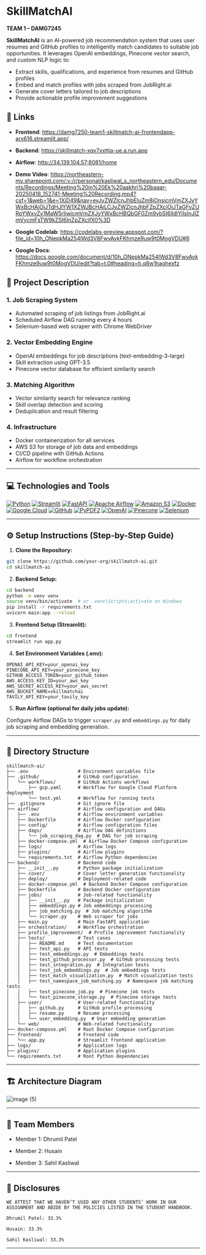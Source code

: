 # SkillMatchAI
**TEAM 1 – DAMG7245**

**SkillMatchAI** is an AI-powered job recommendation system that uses user resumes and GitHub profiles to intelligently match candidates to suitable job opportunities. It leverages OpenAI embeddings, Pinecone vector search, and custom NLP logic to:
- Extract skills, qualifications, and experience from resumes and GitHub profiles
- Embed and match profiles with jobs scraped from JobRight.ai
- Generate cover letters tailored to job descriptions
- Provide actionable profile improvement suggestions
## 🔗 Links

- **Frontend**: https://damg7250-team1-skillmatch-ai-frontendapp-arx616.streamlit.app/

- **Backend**: https://skillmatch-xqv7xxttja-ue.a.run.app

- **Airflow**: http://34.139.104.57:8081/home

- **Demo Video**: https://northeastern-my.sharepoint.com/:v:/r/personal/kasliwal_s_northeastern_edu/Documents/Recordings/Meeting%20in%20Ek%20aakhri%20baaar-20250418_152741-Meeting%20Recording.mp4?csf=1&web=1&e=1XjD49&nav=eyJyZWZlcnJhbEluZm8iOnsicmVmZXJyYWxBcHAiOiJTdHJlYW1XZWJBcHAiLCJyZWZlcnJhbFZpZXciOiJTaGFyZURpYWxvZy1MaW5rIiwicmVmZXJyYWxBcHBQbGF0Zm9ybSI6IldlYiIsInJlZmVycmFsTW9kZSI6InZpZXcifX0%3D

- **Google Codelab**: https://codelabs-preview.appspot.com/?file_id=10h_ONepkMa254lWd3V8FwyAvkFKhmze9uw9t0MogVDU#6

- **Google Docs**: https://docs.google.com/document/d/10h_ONepkMa254lWd3V8FwyAvkFKhmze9uw9t0MogVDU/edit?tab=t.0#heading=h.q8w1haghexfz

## 📘 Project Description 

### 1. Job Scraping System
- Automated scraping of job listings from JobRight.ai
- Scheduled Airflow DAG running every 4 hours
- Selenium-based web scraper with Chrome WebDriver

### 2. Vector Embedding Engine
- OpenAI embeddings for job descriptions (text-embedding-3-large)
- Skill extraction using GPT-3.5
- Pinecone vector database for efficient similarity search

### 3. Matching Algorithm
- Vector similarity search for relevance ranking
- Skill overlap detection and scoring
- Deduplication and result filtering

### 4. Infrastructure
- Docker containerization for all services
- AWS S3 for storage of job data and embeddings
- CI/CD pipeline with GitHub Actions
- Airflow for workflow orchestration
---

## 💻 Technologies and Tools

[![Python](https://img.shields.io/badge/Python-FFD43B?style=for-the-badge&logo=python&logoColor=blue)](https://www.python.org/)
[![Streamlit](https://img.shields.io/badge/Streamlit-FF4B4B?style=for-the-badge&logo=Streamlit&logoColor=white)](https://streamlit.io/)
[![FastAPI](https://img.shields.io/badge/fastapi-109989?style=for-the-badge&logo=FASTAPI&logoColor=white)](https://fastapi.tiangolo.com/)
[![Apache Airflow](https://img.shields.io/badge/Airflow-017CEE?style=for-the-badge&logo=Apache%20Airflow&logoColor=white)](https://airflow.apache.org/)
[![Amazon S3](https://img.shields.io/badge/AWS_S3-FF9900?style=for-the-badge&logo=amazonaws&logoColor=white)](https://aws.amazon.com/s3/)
[![Docker](https://img.shields.io/badge/Docker-%232496ED?style=for-the-badge&logo=Docker&color=blue&logoColor=white)](https://www.docker.com)
[![Google Cloud](https://img.shields.io/badge/Google_Cloud-%234285F4.svg?style=for-the-badge&logo=google-cloud&logoColor=white)](https://cloud.google.com)
[![GitHub](https://img.shields.io/badge/GitHub-100000?style=for-the-badge&logo=github&logoColor=white)](https://github.com/)
[![PyPDF2](https://img.shields.io/badge/PyPDF2-3776AB?style=for-the-badge&logo=python&logoColor=white)](https://pypi.org/project/PyPDF2/)
[![OpenAI](https://img.shields.io/badge/OpenAI-412991?style=for-the-badge&logo=openai&logoColor=white)](https://platform.openai.com/)
[![Pinecone](https://img.shields.io/badge/Pinecone-0A2239?style=for-the-badge&logoColor=white)](https://www.pinecone.io/)
[![Selenium](https://img.shields.io/badge/Selenium-43B02A?style=for-the-badge&logo=selenium&logoColor=white)](https://www.selenium.dev/)


---

## ⚙️ Setup Instructions (Step-by-Step Guide)
1. **Clone the Repository:**
```bash
git clone https://github.com/your-org/skillmatch-ai.git
cd skillmatch-ai
```

2. **Backend Setup:**
```bash
cd backend
python -m venv venv
source venv/bin/activate  # or .venv\Scripts\activate on Windows
pip install -r requirements.txt
uvicorn main:app --reload
```

3. **Frontend Setup (Streamlit):**
```bash
cd frontend
streamlit run app.py
```

4. **Set Environment Variables (.env):**
```env
OPENAI_API_KEY=your_openai_key
PINECONE_API_KEY=your_pinecone_key
GITHUB_ACCESS_TOKEN=your_github_token
AWS_ACCESS_KEY_ID=your_aws_key
AWS_SECRET_ACCESS_KEY=your_aws_secret
AWS_BUCKET_NAME=skillmatchai
TAVILY_API_KEY=your_tavily_key
```

5. **Run Airflow (optional for daily jobs update):**

Configure Airflow DAGs to trigger `scraper.py` and `embeddings.py` for daily job scraping and embedding generation.

---

## 📂 Directory Structure
```
skillmatch-ai/
├── .env                  # Environment variables file
├── .github/              # GitHub configuration
│   └── workflows/        # GitHub Actions workflows
│       ├── gcp.yaml      # Workflow for Google Cloud Platform deployment
│       └── test.yml      # Workflow for running tests
├── .gitignore            # Git ignore file
├── airflow/              # Airflow configuration and DAGs
│   ├── .env              # Airflow environment variables
│   ├── Dockerfile        # Airflow Docker configuration
│   ├── config/           # Airflow configuration files
│   ├── dags/             # Airflow DAG definitions
│   │   └── job_scraping_dag.py  # DAG for job scraping
│   ├── docker-compose.yml  # Airflow Docker Compose configuration
│   ├── logs/             # Airflow logs
│   ├── plugins/          # Airflow plugins
│   └── requirements.txt  # Airflow Python dependencies
├── backend/              # Backend code
│   ├── __init__.py       # Python package initialization
│   ├── cover/            # Cover letter generation functionality
│   ├── deploy/           # Deployment-related code
│   ├── docker-compose.yml  # Backend Docker Compose configuration
│   ├── Dockerfile        # Backend Docker configuration
│   ├── jobs/             # Job-related functionality
│   │   ├── __init__.py   # Package initialization
│   │   ├── embeddings.py # Job embeddings processing
│   │   ├── job_matching.py  # Job matching algorithm
│   │   └── scraper.py    # Web scraper for jobs
│   ├── main.py           # Main FastAPI application
│   ├── orchestration/    # Workflow orchestration
│   ├── profile_improvement/  # Profile improvement functionality
│   ├── tests/            # Test cases
│   │   ├── README.md     # Test documentation
│   │   ├── test_api.py   # API tests
│   │   ├── test_embeddings.py  # Embeddings tests
│   │   ├── test_github_processor.py  # GitHub processing tests
│   │   ├── test_integration.py  # Integration tests
│   │   ├── test_job_embeddings.py  # Job embeddings tests
│   │   ├── test_match_visualization.py  # Match visualization tests
│   │   ├── test_namespace_job_matching.py  # Namespace job matching tests
│   │   ├── test_pinecone_job.py  # Pinecone job tests
│   │   └── test_pinecone_storage.py  # Pinecone storage tests
│   ├── user/             # User-related functionality
│   │   ├── github.py     # GitHub profile processing
│   │   ├── resume.py     # Resume processing
│   │   └── user_embedding.py  # User embedding generation
│   └── web/              # Web-related functionality
├── docker-compose.yml    # Root Docker Compose configuration
├── frontend/             # Frontend code
│   └── app.py            # Streamlit frontend application
├── logs/                 # Application logs
├── plugins/              # Application plugins
└── requirements.txt      # Root Python dependencies
```

---

## 🏗 Architecture Diagram
![image (5)](https://github.com/user-attachments/assets/0b0b046b-5f71-4df2-9556-330ecc64fb70)


---

## 👥 Team Members

- Member 1: Dhrumil Patel
  
- Member 2: Husain
  
- Member 3: Sahil Kasliwal

---

## 📜 Disclosures
```
WE ATTEST THAT WE HAVEN’T USED ANY OTHER STUDENTS’ WORK IN OUR ASSIGNMENT AND ABIDE BY THE POLICIES LISTED IN THE STUDENT HANDBOOK.

Dhrumil Patel: 33.3%  

Husain: 33.3% 

Sahil Kasliwal: 33.3%
```

---







